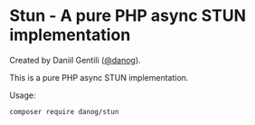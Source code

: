 # Stun - A pure PHP async STUN implementation

Created by Daniil Gentili ([@danog](https://github.com/danog)).  

This is a pure PHP async STUN implementation.

Usage:

```bash
composer require danog/stun
```